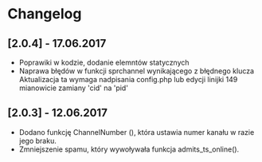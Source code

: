 # Changelog

## [2.0.4] - 17.06.2017
* Poprawiki w kodzie, dodanie elemntów statycznych
* Naprawa błędów w funkcji sprchannel wynikającego z błędnego klucza 
Aktualizacja ta wymaga nadpisania config.php lub edycji linijki 149 mianowicie zamiany 'cid' na 'pid'


## [2.0.3] - 12.06.2017

* Dodano funkcję ChannelNumber (), która ustawia numer kanału w razie jego braku.
* Zmniejszenie spamu, który wywoływała funkcja admits_ts_online().
